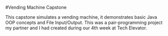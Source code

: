 #Vending Machine Capstone

This capstone simulates a vending machine, it demonstrates basic Java OOP concepts and File Input/Output. 
This was a pair-programming project my partner and I had created during our 4th week at Tech Elevator.
